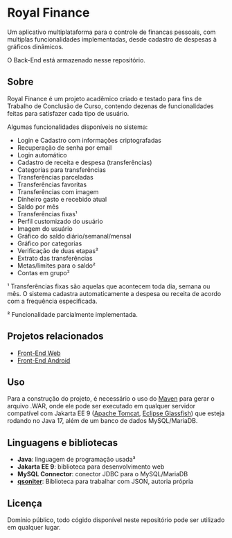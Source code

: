 
# Royal Finance

Um aplicativo multiplataforma 
para o controle de financas pessoais,
com multiplas funcionalidades implementadas,
desde cadastro de despesas à gráficos dinâmicos.

O Back-End está armazenado nesse repositório.

## Sobre

Royal Finance é um projeto acadêmico criado e testado
para fins de Trabalho de Conclusão de Curso, contendo dezenas
de funcionalidades feitas para satisfazer cada tipo de usuário.

Algumas funcionalidades disponíveis no sistema:
- Login e Cadastro com informações criptografadas
- Recuperação de senha por email
- Login automático
- Cadastro de receita e despesa (transferências)
- Categorias para transferências
- Transferências parceladas
- Transferências favoritas
- Transferências com imagem
- Dinheiro gasto e recebido atual
- Saldo por mês
- Transferências fixas¹
- Perfil customizado do usuário
- Imagem do usuário
- Gráfico do saldo diário/semanal/mensal
- Gráfico por categorias
- Verificação de duas etapas²
- Extrato das transferências
- Metas/limites para o saldo²
- Contas em grupo²

¹ Transferências fixas são aquelas que acontecem toda
dia, semana ou mês. O sistema cadastra automaticamente
a despesa ou receita de acordo com a frequência especificada.

² Funcionalidade parcialmente implementada.

## Projetos relacionados

- [Front-End Web](https://github.com/Thiago9x/Projeto-Financias-TCC)
- [Front-End Android]()

## Uso

Para a construção do projeto, é necessário o uso do 
[Maven](https://maven.apache.org/) para gerar o arquivo
.WAR, onde ele pode ser executado em qualquer servidor 
compatível com Jakarta EE 9
([Apache Tomcat](https://tomcat.apache.org/),
[Eclipse Glassfish](https://glassfish.org/)) que esteja
rodando no Java 17, além de um banco de dados MySQL/MariaDB.

## Linguagens e bibliotecas

- **Java**: linguagem de programação usada³
- **Jakarta EE 9**: biblioteca para desenvolvimento web
- **MySQL Connector**: conector JDBC para o MySQL/MariaDB
- [**qsoniter**](https://github.com/1chard/qsoniter): Biblioteca para trabalhar com JSON, autoria própria

## Licença

Domínio público, todo cógido disponível neste repositório 
pode ser utilizado em qualquer lugar.

